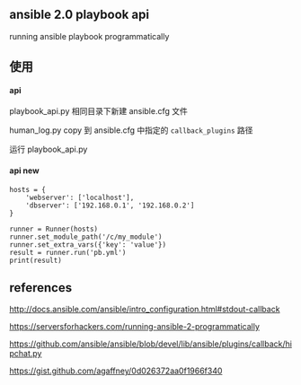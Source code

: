 ansible 2.0 playbook api
-------------------------
running ansible playbook programmatically

使用
----
#### api
playbook_api.py 相同目录下新建 ansible.cfg 文件

human_log.py copy 到 ansible.cfg 中指定的 `callback_plugins` 路径

运行 playbook_api.py 


#### api new
```
hosts = {
    'webserver': ['localhost'],
    'dbserver': ['192.168.0.1', '192.168.0.2']
}

runner = Runner(hosts)
runner.set_module_path('/c/my_module')
runner.set_extra_vars({'key': 'value'})
result = runner.run('pb.yml')
print(result)
```

references
------------
http://docs.ansible.com/ansible/intro_configuration.html#stdout-callback

https://serversforhackers.com/running-ansible-2-programmatically

https://github.com/ansible/ansible/blob/devel/lib/ansible/plugins/callback/hipchat.py

https://gist.github.com/agaffney/0d026372aa0f1966f340
